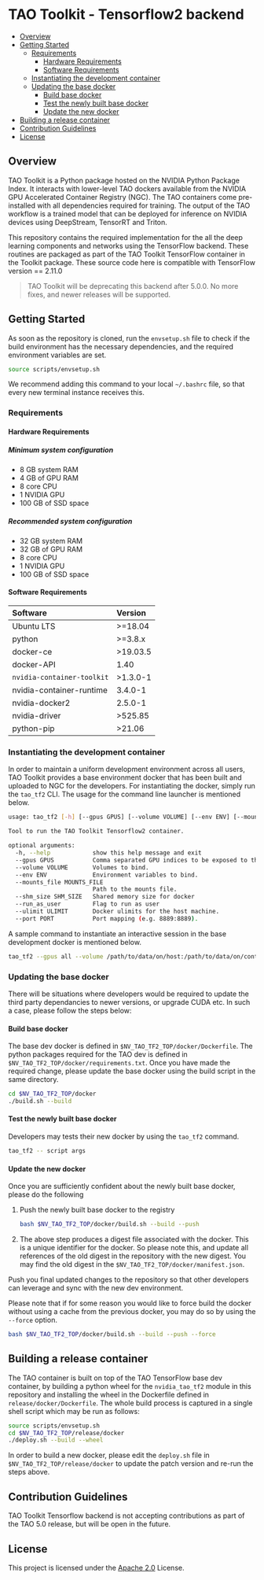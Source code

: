 # TAO Toolkit - Tensorflow2 backend

<!-- vscode-markdown-toc -->
* [Overview](#Overview)
* [Getting Started](#GettingStarted)
	* [Requirements](#Requirements)
		* [Hardware Requirements](#HardwareRequirements)
		* [Software Requirements](#SoftwareRequirements)
	* [Instantiating the development container](#Instantiatingthedevelopmentcontainer)
	* [Updating the base docker](#Updatingthebasedocker)
		* [Build base docker](#Buildbasedocker)
		* [Test the newly built base docker](#Testthenewlybuiltbasedocker)
		* [Update the new docker](#Updatethenewdocker)
* [Building a release container](#Buildingareleasecontainer)
* [Contribution Guidelines](#ContributionGuidelines)
* [License](#License)

<!-- vscode-markdown-toc-config
	numbering=false
	autoSave=true
	/vscode-markdown-toc-config -->
<!-- /vscode-markdown-toc -->

## <a name='Overview'></a>Overview

TAO Toolkit is a Python package hosted on the NVIDIA Python Package Index. It interacts with lower-level TAO dockers available from the NVIDIA GPU Accelerated Container Registry (NGC). The TAO containers come pre-installed with all dependencies required for training. The output of the TAO workflow is a trained model that can be deployed for inference on NVIDIA devices using DeepStream, TensorRT and Triton.

This repository contains the required implementation for the all the deep learning components and networks using the TensorFlow backend. These routines are packaged as part of the TAO Toolkit TensorFlow container in the Toolkit package. These source code here is compatible with TensorFlow version == 2.11.0

> TAO Toolkit will be deprecating this backend after 5.0.0. No more fixes, and newer releases will be supported.

## <a name='GettingStarted'></a>Getting Started

As soon as the repository is cloned, run the `envsetup.sh` file to check
if the build environment has the necessary dependencies, and the required
environment variables are set.

```sh
source scripts/envsetup.sh
```

We recommend adding this command to your local `~/.bashrc` file, so that every new terminal instance receives this.

### <a name='Requirements'></a>Requirements

#### <a name='HardwareRequirements'></a>Hardware Requirements

##### Minimum system configuration

* 8 GB system RAM
* 4 GB of GPU RAM
* 8 core CPU
* 1 NVIDIA GPU
* 100 GB of SSD space

##### Recommended system configuration

* 32 GB system RAM
* 32 GB of GPU RAM
* 8 core CPU
* 1 NVIDIA GPU
* 100 GB of SSD space

#### <a name='SoftwareRequirements'></a>Software Requirements

| **Software**                     | **Version** |
| :--- | :--- |
| Ubuntu LTS                       | >=18.04     |
| python                           | >=3.8.x     |
| docker-ce                        | >19.03.5    |
| docker-API                       | 1.40        |
| `nvidia-container-toolkit`       | >1.3.0-1    |
| nvidia-container-runtime         | 3.4.0-1     |
| nvidia-docker2                   | 2.5.0-1     |
| nvidia-driver                    | >525.85     |
| python-pip                       | >21.06      |

### <a name='Instantiatingthedevelopmentcontainer'></a>Instantiating the development container

In order to maintain a uniform development environment across all users, TAO Toolkit provides a base environment docker that has been built and uploaded to NGC for the developers. For instantiating the docker, simply run the `tao_tf2` CLI. The usage for the command line launcher is mentioned below.

```sh
usage: tao_tf2 [-h] [--gpus GPUS] [--volume VOLUME] [--env ENV] [--mounts_file MOUNTS_FILE] [--shm_size SHM_SIZE] [--run_as_user] [--ulimit ULIMIT] [--port PORT]

Tool to run the TAO Toolkit Tensorflow2 container.

optional arguments:
  -h, --help            show this help message and exit
  --gpus GPUS           Comma separated GPU indices to be exposed to the docker.
  --volume VOLUME       Volumes to bind.
  --env ENV             Environment variables to bind.
  --mounts_file MOUNTS_FILE
                        Path to the mounts file.
  --shm_size SHM_SIZE   Shared memory size for docker
  --run_as_user         Flag to run as user
  --ulimit ULIMIT       Docker ulimits for the host machine.
  --port PORT           Port mapping (e.g. 8889:8889).

```

A sample command to instantiate an interactive session in the base development docker is mentioned below.

```sh
tao_tf2 --gpus all --volume /path/to/data/on/host:/path/to/data/on/container --volume /path/to/results/on/host:/path/to/results/in/container
```

### <a name='Updatingthebasedocker'></a>Updating the base docker

There will be situations where developers would be required to update the third party dependancies to newer versions, or upgrade CUDA etc. In such a case, please follow the steps below:

#### <a name='Buildbasedocker'></a>Build base docker

The base dev docker is defined in `$NV_TAO_TF2_TOP/docker/Dockerfile`. The python packages required for the TAO dev is defined in `$NV_TAO_TF2_TOP/docker/requirements.txt`. Once you have made the required change, please update the base docker using the build script in the same directory.

```sh
cd $NV_TAO_TF2_TOP/docker
./build.sh --build
```

#### <a name='Testthenewlybuiltbasedocker'></a>Test the newly built base docker

Developers may tests their new docker by using the `tao_tf2` command.

```sh
tao_tf2 -- script args
```

#### <a name='Updatethenewdocker'></a>Update the new docker

Once you are sufficiently confident about the newly built base docker, please do the following

1. Push the newly built base docker to the registry

    ```sh
    bash $NV_TAO_TF2_TOP/docker/build.sh --build --push
    ```

2. The above step produces a digest file associated with the docker. This is a unique identifier for the docker. So please note this, and update all references of the old digest in the repository with the new digest. You may find the old digest in the `$NV_TAO_TF2_TOP/docker/manifest.json`.

Push you final updated changes to the repository so that other developers can leverage and sync with the new dev environment.

Please note that if for some reason you would like to force build the docker without using a cache from the previous docker, you may do so by using the `--force` option.

```sh
bash $NV_TAO_TF2_TOP/docker/build.sh --build --push --force
```

## <a name='Buildingareleasecontainer'></a>Building a release container

The TAO container is built on top of the TAO TensorFlow base dev container, by building a python wheel for the `nvidia_tao_tf2` module in this repository and installing the wheel in the Dockerfile defined in `release/docker/Dockerfile`. The whole build process is captured in a single shell script which may be run as follows:

```sh
source scripts/envsetup.sh
cd $NV_TAO_TF2_TOP/release/docker
./deploy.sh --build --wheel
```

In order to build a new docker, please edit the `deploy.sh` file in `$NV_TAO_TF2_TOP/release/docker` to update the patch version and re-run the steps above.

## <a name='ContributionGuidelines'></a>Contribution Guidelines
TAO Toolkit Tensorflow backend is not accepting contributions as part of the TAO 5.0 release, but will be open in the future.

## <a name='License'></a>License
This project is licensed under the [Apache 2.0](./LICENSE) License.
